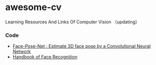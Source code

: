 # awesome-cv
Learning Resources And Links Of Computer Vision （updating） 

### Code
* [Face-Pose-Net : Estimate 3D face pose by a Convolutional Neural Network ](https://github.com/fengju514/Face-Pose-Net)
* [Handbook of Face Recognition](https://github.com/jiankangdeng/handbook)

